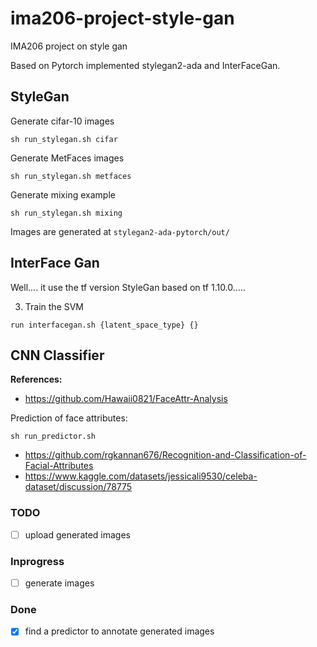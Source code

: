 # ima206-project-style-gan
IMA206 project on style gan

Based on Pytorch implemented stylegan2-ada and InterFaceGan.

## StyleGan

Generate cifar-10 images
```
sh run_stylegan.sh cifar
```

Generate MetFaces images
```
sh run_stylegan.sh metfaces
```

Generate mixing example
```
sh run_stylegan.sh mixing
```

Images are generated at ```stylegan2-ada-pytorch/out/```

## InterFace Gan

Well.... it use the tf version StyleGan based on tf 1.10.0.....


3. Train the SVM
```
run interfacegan.sh {latent_space_type} {}
```

## CNN Classifier
**References:**
- https://github.com/Hawaii0821/FaceAttr-Analysis

Prediction of face attributes:
```
sh run_predictor.sh
```

- https://github.com/rgkannan676/Recognition-and-Classification-of-Facial-Attributes
- https://www.kaggle.com/datasets/jessicali9530/celeba-dataset/discussion/78775


### TODO
- [ ] upload generated images

### Inprogress
- [ ] generate images

### Done
- [x] find a predictor to annotate generated images


